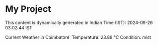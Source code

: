# My Project

This content is dynamically generated in Indian Time (IST): 2024-09-26 03:02:44 IST


Current Weather in Coimbatore:
Temperature: 23.88 °C
Condition: mist
